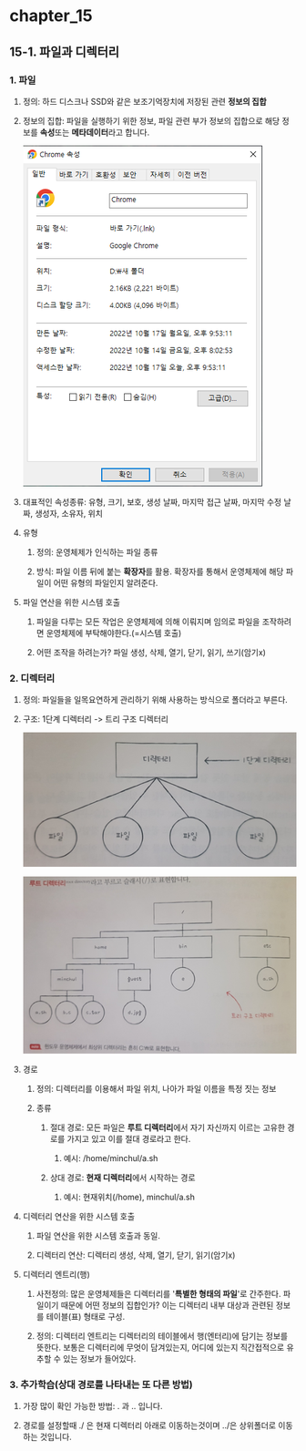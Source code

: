 # chapter_15

## 15-1. 파일과 디렉터리

### 1. 파일

1. 정의: 하드 디스크나 SSD와 같은 보조기억장치에 저장된 관련 **정보의 집합** 

2. 정보의 집합: 파일을 실행하기 위한 정보, 파일 관련 부가 정보의 집합으로 해당 정보를   **속성**또는 **메타데이터**라고 합니다.
   
   ![](15_1_파일과_디렉터리_assets/2022-10-17-21-53-54-image.png)

3. 대표적인 속성종류: 유형, 크기, 보호, 생성 날짜, 마지막 접근 날짜, 마지막 수정 날짜, 생성자, 소유자, 위치

4. 유형
   
   1. 정의: 운영체제가 인식하는 파일 종류
   
   2. 방식: 파일 이름 뒤에 붙는 **확장자**를 활용. 확장자를 통해서 운영체제에 해당 파일이 어떤 유형의 파일인지 알려준다.

5. 파일 연산을 위한 시스템 호출
   
   1. 파일을 다루는 모든 작업은 운영체제에 의해 이뤄지며 임의로 파일을 조작하려면 운영체제에 부탁해야한다.(=시스템 호출)
   
   2. 어떤 조작을 하려는가? 파일 생성, 삭제, 열기, 닫기, 읽기, 쓰기(암기x)

### 2. 디렉터리

1. 정의: 파일들을 일목요연하게 관리하기 위해 사용하는 방식으로 폴더라고 부른다.

2. 구조: 1단계 디렉터리 -> 트리 구조 디렉터리
   
   ![](15_1_파일과_디렉터리_assets/2022-10-17-22-27-54-image.png)
   
   ![](15_1_파일과_디렉터리_assets/2022-10-17-22-28-54-image.png)

3. 경로
   
   1. 정의: 디렉터리를 이용해서 파일 위치, 나아가 파일 이름을 특정 짓는 정보
   
   2. 종류
      
      1. 절대 경로: 모든 파일은 **루트 디렉터리**에서 자기 자신까지 이르는 고유한 경로를 가지고 있고 이를 절대 경로라고 한다.
         
         1. 예시: /home/minchul/a.sh
      
      2. 상대 경로: **현재 디렉터리**에서 시작하는 경로
         
         1. 예시: 현재위치(/home), minchul/a.sh

4. 디렉터리 연산을 위한 시스템 호출
   
   1. 파일 연산을 위한 시스템 호출과 동일.
   
   2. 디렉터리 연산: 디렉터리 생성, 삭제, 열기, 닫기, 읽기(암기x)

5. 디렉터리 엔트리(행)
   
   1. 사전정의: 많은 운영체제들은 디렉터리를 '**특별한 형태의 파일**'로 간주한다. 파일이기 때문에 어떤 정보의 집합인가? 이는 디렉터리 내부 대상과 관련된 정보를 테이블(표) 형태로 구성.
   
   2. 정의: 디렉터리 엔트리는 디렉터리의 테이블에서 행(엔터리)에 담기는 정보를 뜻한다. 보통은 디렉터리에 무엇이 담겨있는지, 어디에 있는지 직간접적으로 유추할 수 있는 정보가 들어있다.

### 3. 추가학습(상대 경로를 나타내는 또 다른 방법)

1. 가장 많이 확인 가능한 방법: . 과 .. 입니다.

2. 경로를 설정할때 ./ 은 현재 디렉터리 아래로 이동하는것이며 ../은 상위폴더로 이동하는 것입니다.